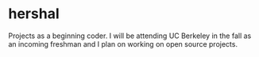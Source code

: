 # hershal
Projects as a beginning coder. I will be attending UC Berkeley in the fall as an incoming freshman and I plan on working on open source projects.
